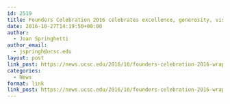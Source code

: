 ```yaml
---
id: 2519
title: Founders Celebration 2016 celebrates excellence, generosity, vision
date: 2016-10-27T14:19:50+00:00
author:
  - Joan Springhetti
author_email:
  - jspringh@ucsc.edu
layout: post
link_post: https://news.ucsc.edu/2016/10/founders-celebration-2016-wrapup-feature.html
categories:
  - News
format: link
link_post: https://news.ucsc.edu/2016/10/founders-celebration-2016-wrapup-feature.html
---
```

